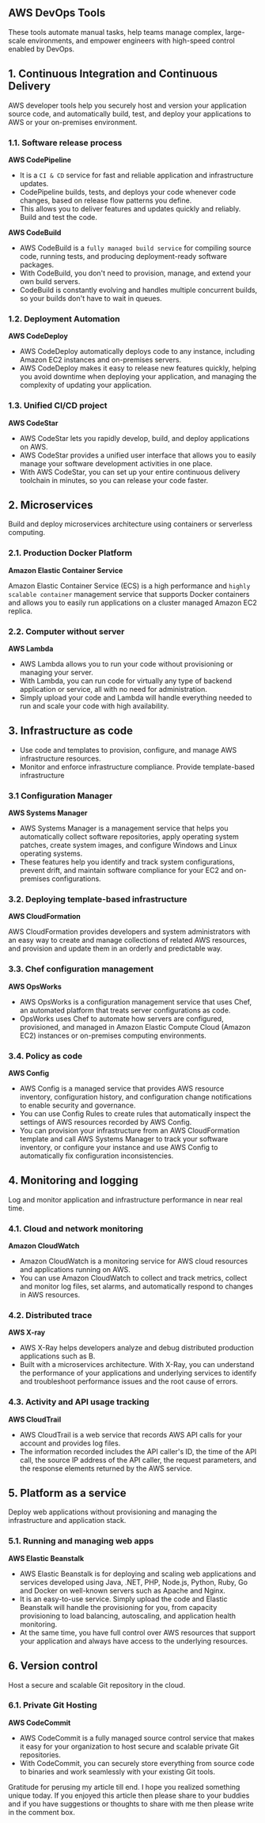 ## AWS DevOps Tools


These tools automate manual tasks, help teams manage complex, large-scale environments, and empower engineers with high-speed control  enabled by DevOps. 

## 1. Continuous Integration and Continuous Delivery 

AWS developer tools help you securely host and version your application source code, and automatically build, test, and deploy your applications to AWS or your on-premises environment. 
 
  

### 1.1. Software release process 


**AWS CodePipeline**


- It is a `CI & CD` service for fast and reliable application and infrastructure updates. 
- CodePipeline builds, tests, and deploys your code whenever code changes, based on  release flow patterns you define. 
- This allows you to  deliver features and updates quickly and reliably. Build and test the code.

**AWS CodeBuild** 

- AWS CodeBuild is a `fully managed build service` for compiling source code, running tests, and producing deployment-ready software packages. 
- With CodeBuild, you don't need to provision, manage, and extend your own build servers. 
- CodeBuild is constantly evolving and handles multiple concurrent builds, so your builds don't have to wait in queues. 

### 1.2. Deployment Automation 

**AWS CodeDeploy**
 

- AWS CodeDeploy automatically deploys code  to any instance, including Amazon EC2 instances and on-premises servers. 
- AWS CodeDeploy makes it easy to  release new features quickly, helping you avoid downtime when deploying your application, and managing the complexity of updating your application. 

### 1.3. Unified CI/CD project 

**AWS CodeStar**
 

- AWS CodeStar lets you rapidly develop, build, and deploy applications on AWS. 
- AWS CodeStar provides a unified user interface that allows you to easily manage your software development activities in one place. 
- With AWS CodeStar, you can set up your entire continuous delivery toolchain in minutes, so you can release your code faster. 
 

## 2.  Microservices
 
Build and deploy  microservices architecture using containers or serverless computing.  

### 2.1. Production Docker Platform 

**Amazon Elastic Container Service**

Amazon Elastic Container Service (ECS) is a  high performance and `highly scalable container` management service that supports Docker containers and allows you to easily run applications on a cluster managed  Amazon EC2 replica. 

### 2.2. Computer without server 

**AWS Lambda** 

- AWS Lambda allows you to run your code without provisioning or managing your server.  
- With Lambda, you can run code for virtually any type of backend application or service, all with no need for administration. 
- Simply upload your code and Lambda will handle everything needed to run and scale your code with high availability.  

## 3. Infrastructure as code 

- Use code and templates to provision, configure, and manage  AWS infrastructure resources.
- Monitor and enforce infrastructure compliance. Provide template-based infrastructure
 
### 3.1 Configuration Manager 
  

**AWS Systems Manager**
 

- AWS Systems Manager is a management service that helps you automatically collect software repositories, apply operating system patches, create system images, and configure Windows and Linux operating systems. 
- These features help you identify and track system configurations, prevent drift, and maintain software compliance for your EC2 and on-premises configurations.

### 3.2. Deploying template-based infrastructure

**AWS CloudFormation**

AWS CloudFormation provides developers and system administrators with an easy way to create and manage collections of related AWS resources,  and provision and update them in an orderly and predictable way. 


### 3.3. Chef configuration management 

**AWS OpsWorks**

- AWS OpsWorks is a configuration management service that uses Chef, an automated platform that treats server configurations as code. 
- OpsWorks uses Chef to automate how servers are configured, provisioned, and managed in Amazon Elastic Compute Cloud (Amazon EC2) instances or on-premises computing environments. 



### 3.4. Policy as code 

**AWS Config**

- AWS Config is a managed service that provides  AWS resource inventory, configuration history, and configuration change notifications to enable security and governance. 
- You can use Config Rules  to create rules that automatically inspect the settings of AWS resources recorded by AWS Config. 
- You can provision your infrastructure from an AWS CloudFormation template and call AWS Systems Manager to track your software inventory, or  configure your instance and use AWS Config to automatically fix configuration inconsistencies. 

## 4. Monitoring and logging 

Log and monitor application and infrastructure performance in near real time. 

### 4.1. Cloud and network monitoring 

**Amazon CloudWatch**

- Amazon CloudWatch is a monitoring service for AWS cloud resources and  applications running on AWS. 
- You can use Amazon CloudWatch to collect and track metrics, collect and monitor log files, set alarms, and automatically respond to changes in  AWS resources.  

### 4.2. Distributed trace 

**AWS X-ray**

 

- AWS X-Ray helps developers analyze and debug  distributed production applications such as B. 
- Built with a microservices architecture. With X-Ray, you can understand the performance of your applications and  underlying services  to identify and troubleshoot performance issues and the root cause of  errors. 
 
### 4.3. Activity and API usage tracking 

**AWS CloudTrail**

- AWS CloudTrail is a web service that records AWS API calls for your account and provides log files. 
- The information recorded  includes the  API caller's ID, the time of the API call, the source IP address of the API caller, the request parameters, and the response elements returned by the AWS service. 
 

## 5. Platform as a service 

Deploy web applications without provisioning and managing the infrastructure and application stack. 

### 5.1. Running and managing web apps 

**AWS Elastic Beanstalk** 

- AWS Elastic Beanstalk is  for deploying and scaling web applications and services developed using Java, .NET, PHP, Node.js, Python, Ruby, Go and Docker on well-known servers such as Apache and Nginx. 
- It is an easy-to-use service. Simply upload the code and Elastic Beanstalk will handle the provisioning for you, from capacity provisioning to load balancing, autoscaling, and application health monitoring. 
- At the same time, you have full control over  AWS resources that support your application and always have access to the underlying resources.

## 6. Version control 

Host a secure and scalable Git repository in the cloud. 

### 6.1. Private Git Hosting 

**AWS CodeCommit**
 

- AWS CodeCommit is a fully managed source control service that makes it easy for your organization to host secure and  scalable private Git repositories. 
- With CodeCommit, you can  securely store everything from source code to binaries and work seamlessly with your existing Git tools.



Gratitude for perusing my article till end. I hope you realized something unique today. If you enjoyed this article then please share to your buddies and if you have suggestions or thoughts to share with me then please write in the comment box.

